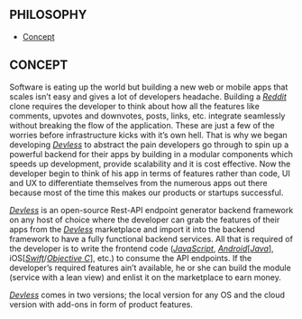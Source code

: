 ## PHILOSOPHY

- [Concept](#concept)


<a name="concept"></a>
## CONCEPT

Software is eating up the world but building a new web or mobile apps that scales isn’t easy and gives a lot of developers headache. Building a [*Reddit*](https://reddit.com) clone requires the developer to think about how all the features like comments, upvotes and downvotes, posts, links, etc. integrate seamlessly without breaking the flow of the application. These are just a few of the worries before infrastructure kicks with it’s own hell. That is why we began developing [*Devless*](https://devless.io) to abstract the pain developers go through to spin up a powerful backend for their apps by building in a modular components which speeds up development, provide scalability and it is cost effective. Now the developer begin to think of his app in terms of features rather than code, UI and UX to differentiate themselves from the numerous apps out there because most of the time this makes our products or startups successful.

[*Devless*](https://devless.io) is an open-source Rest-API endpoint generator backend framework on any host of choice where the developer can grab the features of their apps from the [*Devless*](https://devless.io) marketplace and import it into the backend framework to have a fully functional backend services. All that is required of the developer is to write the frontend code ([*JavaScript*](https://www.javascript.com/), [*Android*](https://developer.android.com)\[[*Java*](https://java.com/en/download/)\], iOS\[[*Swift*](https://swift.org/)/[*Objective C*](https://developer.apple.com/library/mac/documentation/Cocoa/Conceptual/ProgrammingWithObjectiveC/Introduction/Introduction.html)\], etc.) to consume the API endpoints. If the developer’s required features ain’t available, he or she can build the module (service with a lean view) and enlist it on the marketplace to earn money.

[*Devless*](https://devless.io) comes in two versions; the local version for any OS and the cloud version with add-ons in form of product features.
